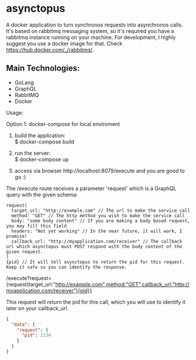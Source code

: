 # asynctopus

A docker application to turn synchronos requests into asynchronos calls. It's based on rabbitmq messaging system, so it's required you have a rabbitmq instance running on your machine. For development, I highly suggest you use a docker image for that. Check https://hub.docker.com/_/rabbitmq/.

## Main Technologies:
* GoLang
* GraphQL
* RabbitMQ
* Docker

Usage:

Option 1: docker-compose for local enviroment
1) build the application:  
$ docker-compose build

2) run the server:  
$ docker-compose up

3) access via browser http://localhost:8079/execute and you are good to go :)

The /execute route receives a parameter 'request' which is a GraphQL query with the given schema:  
```
request(  
  target_url: "http://example.com" // The url to make the service call  
  method: "GET" // The http method you wish to make the service call  
  body: "some body content" // If you are making a body based request, you may fill this field  
  headers: "Not yet working" // In the near future, it will work, I promise!  
  callback_url: "http://myapplication.com/receiver" // The callback url which asynctopus must POST respond with the body content of the given request.  
)
{pid} // It will tell asynctopus to return the pid for this request. Keep it safe so you can identify the response.
```
/execute?request={request(target_url:"http://example.com",method:"GET",callback_url:"http://myapplication.com/receiver"){pid}}

This request will return the pid for this call, which you will use to identify it later on your callback_url.
```json
{
  "data": {
    "request": {
      "pid": 1234
    }
  }
}
```
